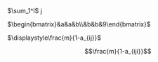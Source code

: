 $\sum_1^l$
j

$\begin{bmatrix}&a&a&b\\&b&b&9\end{bmatrix}$


$\displaystyle\frac{m}{1-a_{ij}}$

$$\frac{m}{1-a_{iji}}$$
